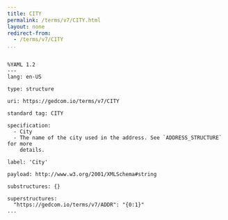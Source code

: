```yaml
---
title: CITY
permalink: /terms/v7/CITY.html
layout: none
redirect-from:
  - /terms/v7/CITY
...
```


```

%YAML 1.2
---
lang: en-US

type: structure

uri: https://gedcom.io/terms/v7/CITY

standard tag: CITY

specification:
  - City
  - The name of the city used in the address. See `ADDRESS_STRUCTURE` for more
    details.

label: 'City'

payload: http://www.w3.org/2001/XMLSchema#string

substructures: {}

superstructures:
  "https://gedcom.io/terms/v7/ADDR": "{0:1}"
...

```
